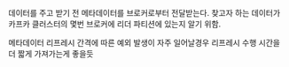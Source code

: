 
데이터를 주고 받기 전 메타데이터를 브로커로부터 전달받는다. 
찾고자 하는 데이터가 카프카 클러스터의 몇번 브로커에 리더 파티션에 있는지 알기 위함.

메타데이터 리프레시 간격에 따른 예외 발생이 자주 일어날경우 리프레시 수행 시간을 더 짧게 가져가는게 좋을듯
